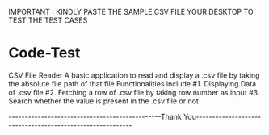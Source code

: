 IMPORTANT : KINDLY PASTE THE SAMPLE.CSV FILE YOUR DESKTOP TO TEST THE TEST CASES

# Code-Test
CSV File Reader
A basic application to read and display a .csv file by taking the absolute file path of that file
Functionalities include
#1. Displaying Data of .csv file
#2. Fetching a row of .csv file by taking row number as input
#3. Search whether the value is present in the .csv file or not

-----------------------------------------------Thank You----------------------------------------------------------
